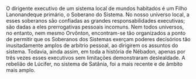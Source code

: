 ﻿O dirigente executivo de um sistema local de mundos habitados é um Filho Lanonandeque primário, o Soberano do Sistema. No nosso universo local, a esses soberanos são confiadas as grandes responsabilidades executivas; são dadas a eles prerrogativas pessoais incomuns. Nem todos universos, no entanto, nem mesmo Orvônton, encontram-se tão organizados a ponto de permitir que os Soberanos dos Sistemas exerçam poderes decisórios tão inusitadamente amplos de arbítrio pessoal, ao dirigirem os assuntos do sistema. Todavia, ainda assim, em toda a história de Nébadon, apenas por três vezes esses executivos sem limitações demonstraram deslealdade. A rebelião de Lúcifer, no sistema de Satânia, foi a mais recente e de âmbito mais amplo.